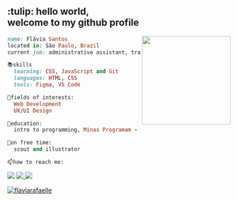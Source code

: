 <h2> :tulip: hello world, <br> welcome to my github profile</h2>
<img align='right' src=https://github.com/Tarikul-Islam-Anik/Animated-Fluent-Emojis/blob/master/Emojis/Animals/Cat%20Face.png?raw=true width="200">

```ruby
name: Flávia Santos
located in: São Paulo, Brazil
current job: administrative assistant, transitioning to programming

📚skills
  learning: CSS, JavaScript and Git
  languages: HTML, CSS
  tools: Figma, VS Code

👾fields of interests:
  Web Development
  UX/UI Design

📑education:
  intro to programming, Minas Programam - august to november, 2022

🍡on free time:
  scout and illustrator

📫how to reach me:
```

<a href="mailto:flaviarlimasantos@gmail.com"><img src="https://img.shields.io/badge/Gmail-D14836?style=for-the-badge&logo=gmail&logoColor=white" target="_blank"></a>
<a href="https://www.linkedin.com/in/fl%C3%A1via-santos-259604205/" target="_blank"><img src="https://img.shields.io/badge/-LinkedIn-%230077B5?style=for-the-badge&logo=linkedin&logoColor=white" target="_blank"> <a href="https://www.instagram.com/desenhaelle/"><img src="https://img.shields.io/badge/Instagram-E4405F?style=for-the-badge&logo=instagram&logoColor=white"></a>

[![flaviarafaelle](https://github-readme-stats.vercel.app/api/top-langs/?username=flaviarafaelle&hide=html&layout=compact&theme=dracula)](https://github.com/anuraghazra/github-readme-stats)

<!---
**flaviarafaelle/flaviarafaelle** is a ✨ _special_ ✨ repository because its `README.md` (this file) appears on your GitHub profile.
--->

